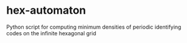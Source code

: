 # hex-automaton
Python script for computing minimum densities of periodic identifying codes on the infinite hexagonal grid
